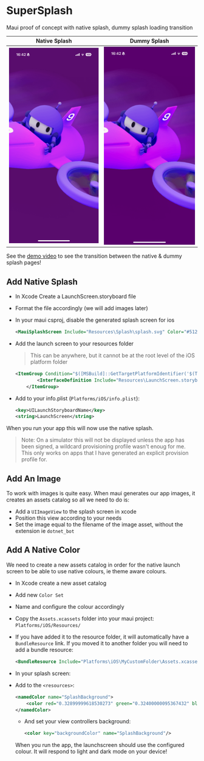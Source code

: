 # SuperSplash
Maui proof of concept with native splash, dummy splash loading transition

| Native Splash                                       | Dummy Splash                                       |
| --------------------------------------------------- | -------------------------------------------------- |
| ![Native Splash Screen]( assets/native_splash.PNG ) | ![Native Splash Screen]( assets/dummy_splash.PNG ) |

See the [demo video](assets/demo.MP4) to see the transition between the native & dummy splash pages!

## Add Native Splash

- In Xcode Create a LaunchScreen.storyboard file

- Format the file accordingly (we will add images later)

- In your maui csproj, disable the generated splash screen for ios
  ```xml
  <MauiSplashScreen Include="Resources\Splash\splash.svg" Color="#512BD4" BaseSize="128,128" Condition="$([MSBuild]::GetTargetPlatformIdentifier('$(TargetFramework)')) != 'ios'"/>
  ```

- Add the launch screen to your resources folder

  > This can be anywhere, but it cannot be at the root level of the iOS platform folder

  ```xml
  <ItemGroup Condition="$([MSBuild]::GetTargetPlatformIdentifier('$(TargetFramework)')) == 'ios'">
          <InterfaceDefinition Include="Resources\LaunchScreen.storyboard"/>
      </ItemGroup>
  ```

- Add to your info.plist (`Platforms/iOS/info.plist`):

  ```xml
  <key>UILaunchStoryboardName</key>
  <string>LaunchScreen</string>
  ```

When you run your app this will now use the native splash.

> Note: On a simulator this will not be displayed unless the app has been signed, a wildcard provisioning profile wasn't enoug for me. This only works on apps that I have generated an explicit provision profile for.

## Add An Image

To work with images is quite easy. When maui generates our app images, it creates an assets catalog so all we need to do is:

- Add a `UIImageView` to the splash screen in xcode
- Position this view according to your needs
- Set the image equal to the filename of the image asset, without the extension ie `dotnet_bot`



## Add A Native Color

We need to create a new assets catalog in order for the native launch screen to be able to use native colours, ie theme aware colours.

- In Xcode create a new asset catalog

- Add new `Color Set`

- Name and configure the colour accordingly

- Copy the `Assets.xcassets` folder into your maui project: `Platforms/iOS/Resources/`

- If you have added it to the resource folder, it will automatically have a `BundleResource` link. If you moved it to another folder you will need to add a bundle resource:
  ```xml
  <BundleResource Include="Platforms\iOS\MyCustomFolder\Assets.xcassets\**\*" />
  ```

- In your splash screen:

- Add to the `<resources>`:
  ```xml
  <namedColor name="SplashBackground">
      <color red="0.32899999618530273" green="0.32400000095367432" blue="0.4779999852180481" alpha="0.33000001311302185" colorSpace="custom" customColorSpace="sRGB"/>
  </namedColor>
  ```

  - And set your view controllers background:

    ```xml
    <color key="backgroundColor" name="SplashBackground"/>
    ```

  When you run the app, the launchscreen should use the configured colour. It will respond to light and dark mode on your device!
